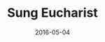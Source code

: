 ---
title: Sung Eucharist
date: 2016-05-04
details: false
venue: "St John’s, Smith Square"
description: Experience a beautiful Sung Eucharist at St John’s, Smith Square, featuring choral music and liturgy in a stunning historic venue. All are welcome.
---
